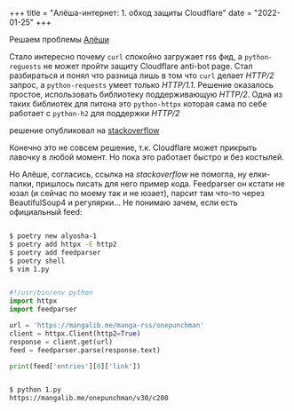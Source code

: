 +++
title = "Алёша-интернет: 1. обход защиты Cloudflare"
date = "2022-01-25"
+++

Решаем проблемы [Алёши](https://twitch.tv/ucsm)

Стало интересно почему `curl` спокойно загружает rss фид, а `python-reguests` не может пройти защиту Cloudflare anti-bot page. Стал разбираться и понял что разница лишь в том что `curl` делает *HTTP/2* запрос, а `python-requests` умеет только *HTTP/1.1*.
Решение оказалось простое, использовать библиотеку поддерживающую *HTTP/2*. Одна из таких библиотек для питона это `python-httpx` которая сама по себе работает с `python-h2` для поддержки *HTTP/2*

решение опубликовал на [stackoverflow](https://stackoverflow.com/questions/49087990/python-request-being-blocked-by-cloudflare/70706028#70706028)

Конечно это не совсем решение, т.к. Cloudflare может прикрыть лавочку в любой момент. Но пока это работает быстро и без костылей.

Но Алёше, согласись, ссылка на *stackoverflow* не помогла, ну елки-палки, пришлось писать для него пример кода. Feedparser он кстати не юзал (и сейчас по моему так и не юзает), парсит там что-то через BeautifulSoup4 и регулярки... Не понимаю зачем, если есть официальный feed:

```sh

$ poetry new alyosha-1
$ poetry add httpx -E http2
$ poetry add feedparser
$ poetry shell
$ vim 1.py
```
```python

#!/usr/bin/env python
import httpx
import feedparser

url = 'https://mangalib.me/manga-rss/onepunchman'
client = httpx.Client(http2=True)
response = client.get(url)
feed = feedparser.parse(response.text)

print(feed['entries'][0]['link'])
```
```sh

$ python 1.py
https://mangalib.me/onepunchman/v30/c200
```

